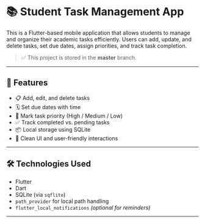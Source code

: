 # 📚 Student Task Management App

This is a Flutter-based mobile application that allows students to manage and organize their academic tasks efficiently. Users can add, update, and delete tasks, set due dates, assign priorities, and track task completion.

> ✅ This project is stored in the **master** branch.

---

## 🚀 Features

- 📋 Add, edit, and delete tasks
- 🗓 Set due dates with time
- 🎯 Mark task priority (High / Medium / Low)
- ✅ Track completed vs. pending tasks
- 📦 Local storage using SQLite
- 📱 Clean UI and user-friendly interactions

---

## 🛠 Technologies Used

- Flutter
- Dart
- SQLite (via `sqflite`)
- `path_provider` for local path handling
- `flutter_local_notifications` *(optional for reminders)*

---
